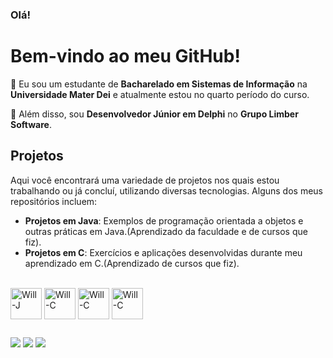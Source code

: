 ### Olá!

# Bem-vindo ao meu GitHub!

👋  Eu sou um estudante de **Bacharelado em Sistemas de Informação** na **Universidade Mater Dei** e atualmente estou no quarto período do curso. 

🌱 Além disso, sou **Desenvolvedor Júnior em Delphi** no **Grupo Limber Software**.

## Projetos

Aqui você encontrará uma variedade de projetos nos quais estou trabalhando ou já concluí, utilizando diversas tecnologias. Alguns dos meus repositórios incluem:

- **Projetos em Java**: Exemplos de programação orientada a objetos e outras práticas em Java.(Aprendizado da faculdade e de cursos que fiz).
- **Projetos em C**: Exercícios e aplicações desenvolvidas durante meu aprendizado em C.(Aprendizado de cursos que fiz).

<div style="display: inline_block"><br>
  <img align="center" alt="Will-J" height="50" width="50" src="https://cdn.jsdelivr.net/gh/devicons/devicon/icons/java/java-plain.svg">
  <img align="center" alt="Will-C" height="50" width="50"src="https://cdn.jsdelivr.net/gh/devicons/devicon@latest/icons/c/c-original.svg">
  <img align="center" alt="Will-C" height="50" width="50"src="https://user-images.githubusercontent.com/3423282/123477765-e4013700-d5d4-11eb-876c-de9aab52153b.png">
  <img align="center" alt="Will-C" height="50" width="50"src="https://cdn.jsdelivr.net/gh/devicons/devicon@latest/icons/gitlab/gitlab-plain-wordmark.svg">
</div>

##

<div> 
  
  <a href="https://www.instagram.com/_willcl/" target="_blank"><img src="https://img.shields.io/badge/-Instagram-%23E4405F?style=for-the-badge&logo=instagram&logoColor=white" target="_blank"></a>
  <a href = "mailto:wclinharesfilho@gmail.com"><img src="https://img.shields.io/badge/-Gmail-%23333?style=for-the-badge&logo=gmail&logoColor=white" target="_blank"></a>
  <a href="https://www.linkedin.com/in/william-linhares-833b5b282/" target="_blank"><img src="https://img.shields.io/badge/-LinkedIn-%230077B5?style=for-the-badge&logo=linkedin&logoColor=white" target="_blank"></a> 
  
</div>

##




